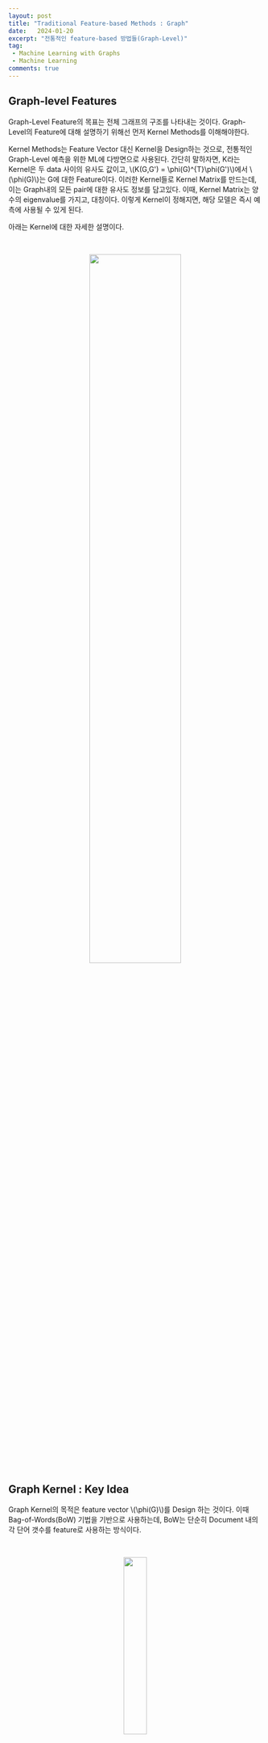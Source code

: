 ```yaml
---
layout: post
title: "Traditional Feature-based Methods : Graph"
date:   2024-01-20
excerpt: "전통적인 feature-based 방법들(Graph-Level)"
tag: 
 - Machine Learning with Graphs
 - Machine Learning
comments: true
---
```


## Graph-level Features

Graph-Level Feature의 목표는 전체 그래프의 구조를 나타내는 것이다. Graph-Level의 Feature에 대해 설명하기 위해선 먼저 Kernel Methods를 이해해야한다.

Kernel Methods는 Feature Vector 대신 Kernel을 Design하는 것으로, 전통적인 Graph-Level 예측을 위한 ML에 다방면으로 사용된다. 간단히 말하자면, K라는 Kernel은 두 data 사이의 유사도 값이고, \\(K(G,G') = \phi(G)^{T}\phi(G')\\)에서 \\(\phi(G)\\)는 G에 대한 Feature이다. 이러한 Kernel들로 Kernel Matrix를 만드는데, 이는 Graph내의 모든 pair에 대한 유사도 정보를 담고있다. 이때, Kernel Matrix는 양수의 eigenvalue를 가지고, 대칭이다. 이렇게 Kernel이 정해지면, 해당 모델은 즉시 예측에 사용될 수 있게 된다.

아래는 Kernel에 대한 자세한 설명이다.

<br>

<p align="center">
  <img src="{{site.baseurl}}/assets/img/Traditional-Feature-based-Methods-Graph/kernel.png" style="width: 60%"/>
</p>

<br>
<br>
<br>

## Graph Kernel : Key Idea

Graph Kernel의 목적은 feature vector \\(\phi(G)\\)를 Design 하는 것이다. 이때 Bag-of-Words(BoW) 기법을 기반으로 사용하는데, BoW는 단순히 Document 내의 각 단어 갯수를 feature로 사용하는 방식이다.

<br>

<p align="center">
  <img src="{{site.baseurl}}/assets/img/Traditional-Feature-based-Methods-Graph/node.png" style="width: 30%"/>
</p>

<br>

이를 Graph에 적용할 때, 위의 그림처럼 Node의 수를 센다면, 4개의 Node를 가진 Graph는 모두 같은 feature를 가져 문제가 생긴다. 이를 해결하기 위해 Node의 Degree를 사용하는 방법이 고안되었다. 

<br>

<p align="center">
  <img src="{{site.baseurl}}/assets/img/Traditional-Feature-based-Methods-Graph/degree.png" style="width: 70%"/>
</p>

<br>

위의 그림과 같이 Node의 Degree를 feature로 사용하는 경우, Node를 사용했을 때 같은 feature를 가졌던 Graph들이 다른 feature를 갖게 되어, feature가 전체 Graph에 대해 더 잘 설명하게 된다. 

이처럼 Graph 전체에 대해 더 많은 정보를 담을 수 있는 feature를 만드는 것이 Graph-Level의 ML에서 중요하다. 그렇다면 Node Degree를 사용하는 방식보다 더 좋은 방식은 없을까?

<br>
<br>
<br>

## Graphlet Features

Node Degree의 수보다 조금 더 구체적인 요소를 feature로 사용하는 방법은 Graphlet을 사용하는 방법이다. 이는 Graph 내의 서로 다른 graphlet의 개수를 세는데, 이때 graphlet은 서로 연결되지 않아도 되고, rooted(Graphlet 내에서 Node의 위치가 정해진)되지 않아도 된다.

아래는 이해를 돕기위해 Graph의 Node 수가 3, 4인 경우에서, 서로 연결되지 않아도 되고 unrooted한 Graphlet들을 나타낸 그림이다.

<br>

<p align="center">
  <img src="{{site.baseurl}}/assets/img/Traditional-Feature-based-Methods-Graph/graphlet.png" style="width: 60%"/>
</p>

<br>

Graphlet feature을 사용할 때는, 주어진 Graph에서 정해진 크기의 Graphlet들의 개수를 세어 아래 그림처럼 vector로 나타낸다. 

<br>

<p align="center">
  <img src="{{site.baseurl}}/assets/img/Traditional-Feature-based-Methods-Graph/graphlet-example.png" style="width: 60%"/>
</p>

<br>

이렇게 구한 vector를 위에서 언급했던 \\(\phi(G)\\)로 사용하여, 두 그래프의 Graphlet vector를 normalize하여(그래프의 크기가 다르면 곱연산이 불가능하기 때문.) 곱연산을 한다. 그러면 \\(K(G,G') = \phi(G)^{T}\phi(G')\\)의 형태가 되며, 이렇게 구한 K를 두 Graph의 유사도 feature로 사용하는 것이다.

아래는 normalize 하는 방법에 대한 설명이다.(여기서는 \\(\phi(G)\\)대신 \\(\f(G)\\)로 나타내었다.)

<br>

<p align="center">
  <img src="{{site.baseurl}}/assets/img/Traditional-Feature-based-Methods-Graph/normalize.png" style="width: 70%"/>
</p>

<br>

이렇게 Node Degree의 단점을 극복한 Graphlet 방식도 완벽하지는 못하다. 그중 가장 큰 단점은 바로 시간복잡도이다. 크기가 \\(n\\)인 Graph에서 크기가 \\(k\\)인 Graphlet의 수를 세는 task는 \\(n^k\\)의 시간복잡도를 가진다. 이러한 문제는 subgraph isomorphism test가 NP-hard 문제이기 때문에 해결이 불가능하다. 그나마 괜찮은 해결책은 Graph 자체의 Node Degree를 \\(d\\)로 작게 한정하면 \\(O(nd^{k-1})\\)로 괜찮은 효율을 내는 알고리즘을 만들 수 있다.

그렇다면 좀 더 효율적인 Graph Kernel을 Design할 수는 없을까?

<br>
<br>
<br>

## Weisfeiler-Lehman Kernel

Weisfeiler-Lehman Kernel은 Graphlet을 사용한 방법보다 더 효율적인 feature descriptor(\\(\phi(G)\\))를 찾는 것을 목표로 한다.

이 방법은 기존에 one-hop neighborhood 정보만을 지녔던 Bag-of-NodeDegrees를 일반화하여 multi-hop neighborhood에 대한 정보를 지닌 feature를 사용한다. 이러한 방법을 사용하기 위해 Color refinement라는 알고리즘을 사용한다.

<br>

### Color Refinement

<p align="center">
  <img src="{{site.baseurl}}/assets/img/Traditional-Feature-based-Methods-Graph/color.png" style="width: 70%"/>
</p>

위는 Color Refinement 알고리즘을 한번에 나타낸 공식이다. K step이 지난 후, \\(c^{(K)}(v)\\)가 K-hop neighborhood의 구조를 요약하는 정보를 담게 된다.

공식으로만 이야기하면 직관적으로 이해하기 힘드니 그림으로 설명해보도록 하겠다.

<br>

<p align="center">
  <img src="{{site.baseurl}}/assets/img/Traditional-Feature-based-Methods-Graph/color-ex1.png" style="width: 70%"/>
</p>

<br>

먼저 각 Node에 초기 색을 부여한다. 여기서는 첫 step이기 때문에 모든 Node들이 같은 색을 가지고 있다. 이후 neighbor Node들의 색을 aggregation(vector를 연장함)한다.

<br>

<p align="center">
  <img src="{{site.baseurl}}/assets/img/Traditional-Feature-based-Methods-Graph/color-ex2.png" style="width: 70%"/>
</p>

<br>

다음으로, 생성된 vector를 Hash table을 통해 특정 색으로 mapping한다.

<br>

<p align="center">
  <img src="{{site.baseurl}}/assets/img/Traditional-Feature-based-Methods-Graph/color-ex3.png" style="width: 70%"/>
</p>

<br>

이후의 과정들은 위의 반복이다. 또다시 neighbor Node들의 색을 aggregation하고, 이를 Hash table을 이용해 mapping한다.

<br>

<p align="center">
  <img src="{{site.baseurl}}/assets/img/Traditional-Feature-based-Methods-Graph/color-ex4.png" style="width: 70%"/>
</p>

<br>

지정한 K-step을 모두 완료하면, 해당 Graph에 존재하는 색들의 개수를 세어 vector로 만든다. 이 vector가 바로 Weisfeiler-Lehman Feature이다.

<br>

<p align="center">
  <img src="{{site.baseurl}}/assets/img/Traditional-Feature-based-Methods-Graph/color-ex5.png" style="width: 70%"/>
</p>

<br>

이후 위에서 설명했던 \\(K(G,G') = \phi(G)^{T}\phi(G')\\) 형태의 공식을 통해 두 Graph의 유사도를 구한다.

위에서 언급했듯, 이 방식은 Node의 수에 대해 linear한 시간복잡도를 가져 계산이 굉장히 효율적이다. 또한 각 단계에서 메모리에 각 Node의 색만 저장하면 되고, 최악의 경우 색의 수는 node의 수와 같으므로 메모리 또한 많이 사용하지 않는다. 따라서 전체 복잡도 또한 Node 수에 linear하다.

<br>
<br>
<br>


## Graph-Level Features: Summary

<p align="center">
  <img src="{{site.baseurl}}/assets/img/Traditional-Feature-based-Methods-Graph/summary.png" style="width: 60%"/>
</p>

<br>
<br>
<br>

## 2강 Summary

<p align="center">
  <img src="{{site.baseurl}}/assets/img/Traditional-Feature-based-Methods-Graph/summary2.png" style="width: 60%"/>
</p>

<br>

### 출처, 더 궁금하다면?
[Stanford CS224W: ML with Graphs | 2021 | Lecture 2.3 - Traditional Feature-based Methods: Graph](https://youtu.be/buzsHTa4Hgs?si=sZBasl1tsXj6qkrH)